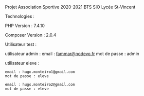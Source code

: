 Projet Association Sportive 2020-2021 BTS SIO Lycée St-Vincent

Technologies : 

PHP Version  : 7.4.10

Composer Version : 2.0.4

Utilisateur test : 

utilisateur admin :
	email : fammar@nodevo.fr
	mot de passe : admin

utilisateur eleve :

	email : hugo.monteiro1@gmail.com
	mot de passe : eleve

	email : hugo.monteiro2@gmail.com
	mot de passe : eleve
